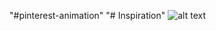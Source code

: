 "#pinterest-animation" 
"# Inspiration" 
![alt text](https://github.com/[Braianhenrike]/[Inspiration-on-pinterest]/blob/[main]/image.jpg?raw=true)
